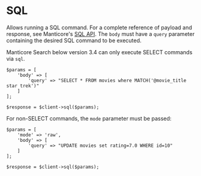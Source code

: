 # SQL
Allows running a SQL command.
For a complete reference of payload and response, see Manticore's [SQL API](https://manual.manticoresearch.com/Connecting_to_the_server/HTTP#/sql).
The `body` must have a `query` parameter containing the desired SQL command to be executed.

Manticore Search below version 3.4 can only execute SELECT commands via `sql`.

```
$params = [
    'body' => [
        'query' => "SELECT * FROM movies where MATCH('@movie_title star trek')"
    ]
];

$response = $client->sql($params);
```
For non-SELECT commands, the `mode` parameter must be passed:

```
$params = [
    'mode' => 'raw',
    'body' => [
        'query' => "UPDATE movies set rating=7.0 WHERE id=10"
    ]
];

$response = $client->sql($params);
```
<!-- proofread -->